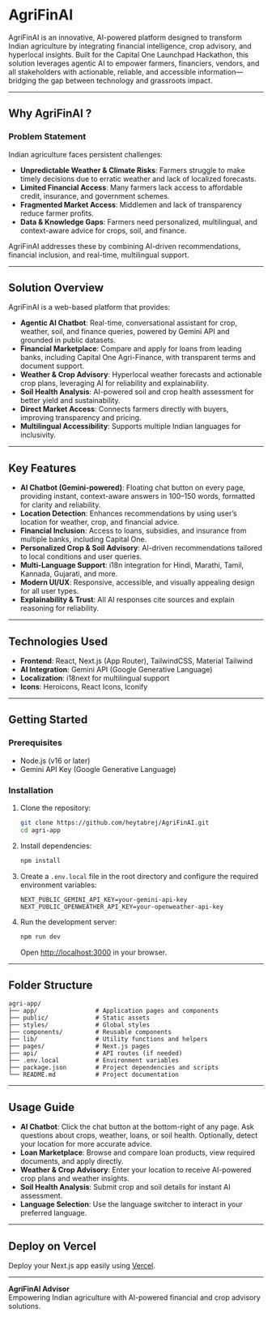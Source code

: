# AgriFinAI

AgriFinAI is an innovative, AI-powered platform designed to transform Indian agriculture by integrating financial intelligence, crop advisory, and hyperlocal insights. Built for the Capital One Launchpad Hackathon, this solution leverages agentic AI to empower farmers, financiers, vendors, and all stakeholders with actionable, reliable, and accessible information—bridging the gap between technology and grassroots impact.

---

## Why AgriFinAI ?

### Problem Statement

Indian agriculture faces persistent challenges:
- **Unpredictable Weather & Climate Risks**: Farmers struggle to make timely decisions due to erratic weather and lack of localized forecasts.
- **Limited Financial Access**: Many farmers lack access to affordable credit, insurance, and government schemes.
- **Fragmented Market Access**: Middlemen and lack of transparency reduce farmer profits.
- **Data & Knowledge Gaps**: Farmers need personalized, multilingual, and context-aware advice for crops, soil, and finance.

AgriFinAI addresses these by combining AI-driven recommendations, financial inclusion, and real-time, multilingual support.

---

## Solution Overview

AgriFinAI is a web-based platform that provides:
- **Agentic AI Chatbot**: Real-time, conversational assistant for crop, weather, soil, and finance queries, powered by Gemini API and grounded in public datasets.
- **Financial Marketplace**: Compare and apply for loans from leading banks, including Capital One Agri-Finance, with transparent terms and document support.
- **Weather & Crop Advisory**: Hyperlocal weather forecasts and actionable crop plans, leveraging AI for reliability and explainability.
- **Soil Health Analysis**: AI-powered soil and crop health assessment for better yield and sustainability.
- **Direct Market Access**: Connects farmers directly with buyers, improving transparency and pricing.
- **Multilingual Accessibility**: Supports multiple Indian languages for inclusivity.

---

## Key Features

- **AI Chatbot (Gemini-powered)**: Floating chat button on every page, providing instant, context-aware answers in 100–150 words, formatted for clarity and reliability.
- **Location Detection**: Enhances recommendations by using user’s location for weather, crop, and financial advice.
- **Financial Inclusion**: Access to loans, subsidies, and insurance from multiple banks, including Capital One.
- **Personalized Crop & Soil Advisory**: AI-driven recommendations tailored to local conditions and user queries.
- **Multi-Language Support**: i18n integration for Hindi, Marathi, Tamil, Kannada, Gujarati, and more.
- **Modern UI/UX**: Responsive, accessible, and visually appealing design for all user types.
- **Explainability & Trust**: All AI responses cite sources and explain reasoning for reliability.

---

## Technologies Used

- **Frontend**: React, Next.js (App Router), TailwindCSS, Material Tailwind
- **AI Integration**: Gemini API (Google Generative Language)
- **Localization**: i18next for multilingual support
- **Icons**: Heroicons, React Icons, Iconify

---

## Getting Started

### Prerequisites
- Node.js (v16 or later)
- Gemini API Key (Google Generative Language)

### Installation

1. Clone the repository:
   ```bash
   git clone https://github.com/heytabrej/AgriFinAI.git
   cd agri-app
   ```

2. Install dependencies:
   ```bash
   npm install
   ```

3. Create a `.env.local` file in the root directory and configure the required environment variables:
   ```env
   NEXT_PUBLIC_GEMINI_API_KEY=your-gemini-api-key
   NEXT_PUBLIC_OPENWEATHER_API_KEY=your-openweather-api-key
   ```

4. Run the development server:
   ```bash
   npm run dev
   ```
   Open [http://localhost:3000](http://localhost:3000) in your browser.

---

## Folder Structure

```
agri-app/
├── app/                # Application pages and components
├── public/             # Static assets
├── styles/             # Global styles
├── components/         # Reusable components
├── lib/                # Utility functions and helpers
├── pages/              # Next.js pages
├── api/                # API routes (if needed)
├── .env.local          # Environment variables
├── package.json        # Project dependencies and scripts
└── README.md           # Project documentation
```

---

## Usage Guide

- **AI Chatbot**: Click the chat button at the bottom-right of any page. Ask questions about crops, weather, loans, or soil health. Optionally, detect your location for more accurate advice.
- **Loan Marketplace**: Browse and compare loan products, view required documents, and apply directly.
- **Weather & Crop Advisory**: Enter your location to receive AI-powered crop plans and weather insights.
- **Soil Health Analysis**: Submit crop and soil details for instant AI assessment.
- **Language Selection**: Use the language switcher to interact in your preferred language.

---

## Deploy on Vercel

Deploy your Next.js app easily using [Vercel](https://agri-fin-ai-git-main-heytabrejs-projects.vercel.app).


---

**AgriFinAI Advisor**  
Empowering Indian agriculture with AI-powered financial and crop advisory solutions.
